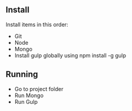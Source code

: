 ## Install

Install items in this order:

- Git
- Node
- Mongo
- Install gulp globally using npm install -g gulp

## Running

- Go to project folder
- Run Mongo
- Run Gulp